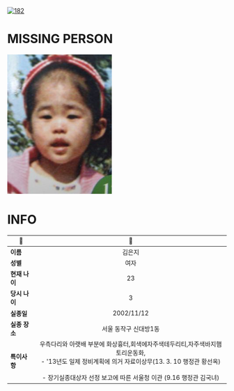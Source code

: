[![182](https://img.shields.io/badge/%EC%8B%A4%EC%A2%85%EC%8B%A0%EA%B3%A0%EB%8A%94%20%EA%B5%AD%EB%B2%88%EC%97%86%EC%9D%B4-182-blue)](http://safe182.go.kr/index.do)

# MISSING PERSON

<img src="./missing_person.jpg">

# INFO

|🔑|💎|
|--|:--:|
|**이름**|김은지|
|**성별**|여자|
|**현재 나이**|23|
|**당시 나이**|3|
|**실종일**|2002/11/12|
|**실종 장소**|서울 동작구 신대방1동|
|**특이사항**|우측다리와 아랫배 부분에 화상흉터,회색에자주색테두리티,자주색바지햄토리운동화,</br>- '13년도 일제 정비계획에 의거 자료이상무(13. 3. 10  행정관 황선옥)</br></br>- 장기실종대상자 선정 보고에 따른 서울청 이관 (9.16 행정관 김국녀)|
